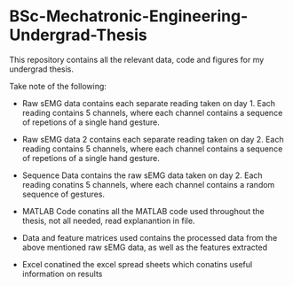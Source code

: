 # BSc-Mechatronic-Engineering-Undergrad-Thesis

This repository contains all the relevant data, code and figures for my undergrad thesis.

Take note of the following:

 - Raw sEMG data contains each separate reading taken on day 1. Each reading contains 5 channels, where each channel contains a sequence of repetions of a single hand gesture.

- Raw sEMG data 2 contains each separate reading taken on day 2. Each reading contains 5 channels, where each channel contains a sequence of repetions of a single hand gesture.

- Sequence Data contains the raw sEMG data taken on day 2. Each reading conatins 5 channels, where each channel contains a random sequence of gestures.

- MATLAB Code conatins all the MATLAB code used throughout the thesis, not all needed, read explanantion in file.

- Data and feature matrices used contains the processed data from the above mentioned raw sEMG data, as well as the features extracted

- Excel conatined the excel spread sheets which conatins useful information on results
